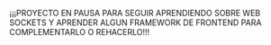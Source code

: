 ¡¡¡PROYECTO EN PAUSA PARA SEGUIR APRENDIENDO SOBRE WEB SOCKETS Y APRENDER ALGUN FRAMEWORK DE FRONTEND PARA COMPLEMENTARLO O REHACERLO!!!
